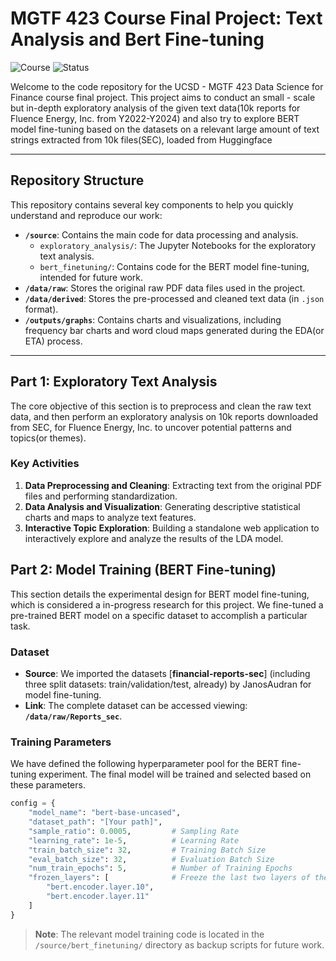 # MGTF 423 Course Final Project: Text Analysis and Bert Fine-tuning 

![Course](https://img.shields.io/badge/Course-MGTF%20423-blue.svg)
![Status](https://img.shields.io/badge/Status-Completed-green.svg)

Welcome to the code repository for the UCSD - MGTF 423 Data Science for Finance course final project. This project aims to conduct an small - scale but in-depth exploratory analysis of the given text data(10k reports for Fluence Energy, Inc. from Y2022-Y2024) and also try to explore BERT model fine-tuning based on the datasets on a relevant large amount of text strings extracted from 10k files(SEC), loaded from Huggingface

---

## Repository Structure

This repository contains several key components to help you quickly understand and reproduce our work:

-   **`/source`**: Contains the main code for data processing and analysis.
    -   `exploratory_analysis/`: The Jupyter Notebooks for the exploratory text analysis.
    -   `bert_finetuning/`: Contains code for the BERT model fine-tuning, intended for future work.
-   **`/data/raw`**: Stores the original raw PDF data files used in the project.
-   **`/data/derived`**: Stores the pre-processed and cleaned text data (in `.json` format).
-   **`/outputs/graphs`**: Contains charts and visualizations, including frequency bar charts and word cloud maps generated during the EDA(or ETA) process.

---

## Part 1: Exploratory Text Analysis

The core objective of this section is to preprocess and clean the raw text data, and then perform an exploratory analysis on 10k reports downloaded from SEC, for Fluence Energy, Inc. to uncover potential patterns and topics(or themes).

### Key Activities

1.  **Data Preprocessing and Cleaning**: Extracting text from the original PDF files and performing standardization.
2.  **Data Analysis and Visualization**: Generating descriptive statistical charts and maps to analyze text features.
3.  **Interactive Topic Exploration**: Building a standalone web application to interactively explore and analyze the results of the LDA model.

## Part 2: Model Training (BERT Fine-tuning)

This section details the experimental design for BERT model fine-tuning, which is considered a in-progress research for this project. We fine-tuned a pre-trained BERT model on a specific dataset to accomplish a particular task.

### Dataset

* **Source**: We imported the datasets [**financial-reports-sec**] (including three split datasets: train/validation/test, already) by JanosAudran for model fine-tuning.
* **Link**: The complete dataset can be accessed viewing: **`/data/raw/Reports_sec`**.

### Training Parameters

We have defined the following hyperparameter pool for the BERT fine-tuning experiment. The final model will be trained and selected based on these parameters.

```python
config = {
    "model_name": "bert-base-uncased",
    "dataset_path": "[Your path]",
    "sample_ratio": 0.0005,         # Sampling Rate
    "learning_rate": 1e-5,          # Learning Rate
    "train_batch_size": 32,         # Training Batch Size
    "eval_batch_size": 32,          # Evaluation Batch Size
    "num_train_epochs": 5,          # Number of Training Epochs
    "frozen_layers": [              # Freeze the last two layers of the BERT model
        "bert.encoder.layer.10",
        "bert.encoder.layer.11"
    ]
}
```

> **Note**: The relevant model training code is located in the `/source/bert_finetuning/` directory as backup scripts for future work.
